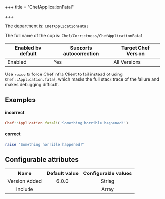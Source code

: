 +++
title = "ChefApplicationFatal"

+++

<!-- This content is automatically generated. See https://github.com/chef/chef-web-docs/blob/main/generated/README.md -->

The department is: `ChefApplicationFatal`

The full name of the cop is: `Chef/Correctness/ChefApplicationFatal`

| Enabled by default | Supports autocorrection | Target Chef Version |
| --- | --- | --- |
| Enabled | Yes | All Versions |

Use `raise` to force Chef Infra Client to fail instead of using `Chef::Application.fatal`, which masks the full stack trace of the failure and makes debugging difficult.

## Examples


#### incorrect

```ruby
Chef::Application.fatal!('Something horrible happened!')
```

#### correct

```ruby
raise "Something horrible happened!"
```

## Configurable attributes

<table>
<tbody><tr>
<th>Name</th>
<th>Default value</th>
<th>Configurable values</th>
</tr>
<tr>
<td style="text-align:center">Version Added</td>
<td style="text-align:center">6.0.0</td>
<td style="text-align:center">String</td>
</tr>
<tr><td style="text-align:center">Include</td>
<td style="text-align:center"><ul>
</ul>
</td>
<td style="text-align:center">Array</td>
</tr></tbody></table>
